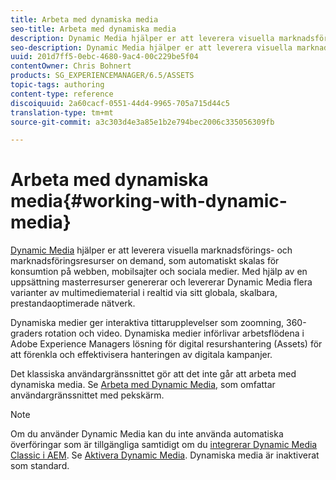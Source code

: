 ```yaml
---
title: Arbeta med dynamiska media
seo-title: Arbeta med dynamiska media
description: Dynamic Media hjälper er att leverera visuella marknadsförings- och marknadsföringsresurser on demand, som automatiskt skalas för konsumtion på webben, mobiler och sociala medier. Dynamic Media använder en uppsättning masterresurser för att generera och leverera olika varianter av multimediematerial i realtid via sitt globala, skalbara, prestandaoptimerade nätverk
seo-description: Dynamic Media hjälper er att leverera visuella marknadsförings- och marknadsföringsresurser on demand, som automatiskt skalas för konsumtion på webben, mobiler och sociala medier. Dynamic Media använder en uppsättning masterresurser för att generera och leverera olika varianter av multimediematerial i realtid via sitt globala, skalbara, prestandaoptimerade nätverk
uuid: 201d7ff5-0ebc-4680-9ac4-00c229be5f04
contentOwner: Chris Bohnert
products: SG_EXPERIENCEMANAGER/6.5/ASSETS
topic-tags: authoring
content-type: reference
discoiquuid: 2a60cacf-0551-44d4-9965-705a715d44c5
translation-type: tm+mt
source-git-commit: a3c303d4e3a85e1b2e794bec2006c335056309fb

---
```



# Arbeta med dynamiska media{#working-with-dynamic-media}

[Dynamic Media](https://www.adobe.com/solutions/web-experience-management/dynamic-media.html) hjälper er att leverera visuella marknadsförings- och marknadsföringsresurser on demand, som automatiskt skalas för konsumtion på webben, mobilsajter och sociala medier. Med hjälp av en uppsättning masterresurser genererar och levererar Dynamic Media flera varianter av multimediematerial i realtid via sitt globala, skalbara, prestandaoptimerade nätverk.

Dynamiska medier ger interaktiva tittarupplevelser som zoomning, 360-graders rotation och video. Dynamiska medier införlivar arbetsflödena i Adobe Experience Managers lösning för digital resurshantering (Assets) för att förenkla och effektivisera hanteringen av digitala kampanjer.

Det klassiska användargränssnittet gör att det inte går att arbeta med dynamiska media. Se [Arbeta med Dynamic Media,](/help/assets/dynamic-media.md) som omfattar användargränssnittet med pekskärm.

>[!NOTE]
>
>Om du använder Dynamic Media kan du inte använda automatiska överföringar som är tillgängliga samtidigt om du [integrerar Dynamic Media Classic i AEM](/help/sites-administering/scene7.md). Se [Aktivera Dynamic Media](/help/assets/config-dynamic.md#enabling-dynamic-media). Dynamiska media är inaktiverat som standard.

